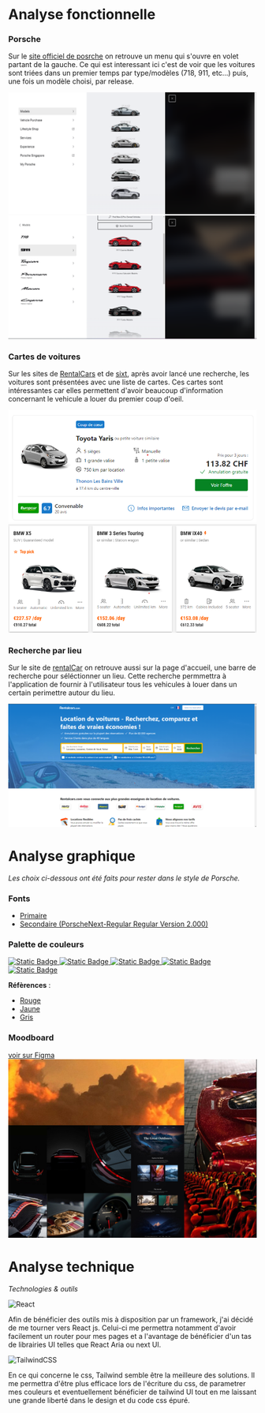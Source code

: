 # Analyse fonctionnelle
### Porsche
Sur le [site officiel de posrche](https://finder.porsche.com/ch/fr-CH?gclid=CjwKCAjwyNSoBhA9EiwA5aYlb28uEKycYvB0vpEDF3Gu1KIwBWsxkAJ-afVjWSdgDLyJFixClk_l1BoCfngQAvD_BwE) on retrouve un menu qui s'ouvre en volet partant de la gauche. Ce qui est interessant ici c'est de voir que les voitures sont triées dans un premier temps par type/modèles (718, 911, etc...) puis, une fois un modèle choisi, par release.

![menu-porsche](./images/Porsche-menu.png)
![menu-porsche-car](./images/Porsche-menu-cars.png)

### Cartes de voitures
Sur les sites de [RentalCars](https://www.rentalcars.com/fr/) et de [sixt](https://www.sixt.com/), après avoir lancé une recherche, les voitures sont présentées avec une liste de cartes. Ces cartes sont intéressantes car elles permettent d'avoir beaucoup d'information concernant le vehicule a louer du premier coup d'oeil.

![rental-card](./images/rental-card.png)
![rental-card](./images/sixt-card.png)

### Recherche par lieu
Sur le site de [rentalCar](https://www.rentalcars.com/fr/) on retrouve aussi sur la page d'accueil, une barre de recherche pour séléctionner un lieu. Cette recherche permmettra à l'application de fournir à l'utilisateur tous les vehicules à louer dans un certain perimettre autour du lieu.

![rentalcar](./images/rentalcar.png)


# Analyse graphique

*Les choix ci-dessous ont été faits pour rester dans le style de Porsche.*

### Fonts
* [Primaire](https://fontspace.io/porsche-font/)
* [Secondaire (PorscheNext-Regular Regular Version 2.000)](https://eng.m.fontke.com/family/1324315/style/Bold/)

### Palette de couleurs
[
![Static Badge](https://img.shields.io/badge/000000-000000)
![Static Badge](https://img.shields.io/badge/a3acb3-a3acb3)
![Static Badge](https://img.shields.io/badge/f4f4f4-f4f4f4)
![Static Badge](https://img.shields.io/badge/9d0620-9d0620)
![Static Badge](https://img.shields.io/badge/f8cd02-f8cd02)
](https://coolors.co/000000-a3acb3-f4f4f4-9d0620-f8cd02)

**Réfèrences** :
* [Rouge](https://exoticcarcolors.com/car-color/carmine-red/)
* [Jaune](https://exoticcarcolors.com/car-color/racing-yellow/)
* [Gris](https://exoticcarcolors.com/car-color/gt-silver-metallic/)


### Moodboard

[voir sur Figma](https://www.figma.com/file/etwfdM6xGwv18faEdUP76g/RaP---moodboard?type=design&node-id=0-1&mode=design&t=lSLBaXGolnVkQ8a1-0)
![moodboard](./images/moodboard.png)


# Analyse technique 

*Technologies & outils*

![React](https://img.shields.io/badge/react-%2320232a.svg?style=for-the-badge&logo=react&logoColor=%2361DAFB)

Afin de bénéficier des outils mis à disposition par un framework, j'ai décidé de me tourner vers React js. Celui-ci me permettra notamment d'avoir facilement un router pour mes pages et a l'avantage de bénéficier d'un tas de librairies UI telles que React Aria ou next UI.


![TailwindCSS](https://img.shields.io/badge/tailwindcss-%2338B2AC.svg?style=for-the-badge&logo=tailwind-css&logoColor=white)

En ce qui concerne le css, Tailwind semble être la meilleure des solutions. Il me permettra d'être plus efficace lors de l'écriture du css, de parametrer mes couleurs et eventuellement bénéficier de tailwind UI tout en me laissant une grande liberté dans le design et du code css épuré.
